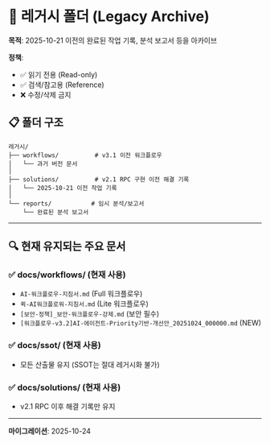 # 📂 레거시 폴더 (Legacy Archive)

**목적**: 2025-10-21 이전의 완료된 작업 기록, 분석 보고서 등을 아카이브

**정책**:
- ✅ 읽기 전용 (Read-only)
- ✅ 검색/참고용 (Reference)
- ❌ 수정/삭제 금지

## 📋 폴더 구조

```
레거시/
├── workflows/          # v3.1 이전 워크플로우
│   └── 과거 버전 문서
│
├── solutions/          # v2.1 RPC 구현 이전 해결 기록
│   └── 2025-10-21 이전 작업 기록
│
└── reports/           # 임시 분석/보고서
    └── 완료된 분석 보고서
```

---

## 🔍 현재 유지되는 주요 문서

### ✅ docs/workflows/ (현재 사용)
- `AI-워크플로우-지침서.md` (Full 워크플로우)
- `퀵-AI워크플로워-지침서.md` (Lite 워크플로우)
- `[보안-정책]_보안-워크플로우-강제.md` (보안 필수)
- `[워크플로우-v3.2]AI-에이전트-Priority기반-개선안_20251024_000000.md` (NEW)

### ✅ docs/ssot/ (현재 사용)
- 모든 산출물 유지 (SSOT는 절대 레거시화 불가)

### ✅ docs/solutions/ (현재 사용)
- v2.1 RPC 이후 해결 기록만 유지

---

**마이그레이션**: 2025-10-24

